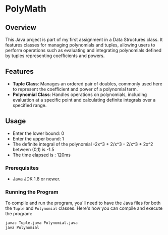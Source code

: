 # PolyMath

## Overview
This Java project is part of my first assignment in a Data Structures class. It features classes for managing polynomials and tuples, allowing users to perform operations such as evaluating and integrating polynomials defined by tuples representing coefficients and powers.

## Features
- **Tuple Class**: Manages an ordered pair of doubles, commonly used here to represent the coefficient and power of a polynomial term.
- **Polynomial Class**: Handles operations on polynomials, including evaluation at a specific point and calculating definite integrals over a specified range.

## Usage
- Enter the lower bound: 0
- Enter the upper bound: 1
- The definite integral of the polynomial -2x^3 + 2/x^3 - 2/x^3 + 2x^2 between (0,1) is -1.5
- The time elapsed is : 120ms

### Prerequisites
- Java JDK 1.8 or newer.

### Running the Program
To compile and run the program, you'll need to have the Java files for both the `Tuple` and `Polynomial` classes. Here's how you can compile and execute the program:

```bash
javac Tuple.java Polynomial.java
java Polynomial
